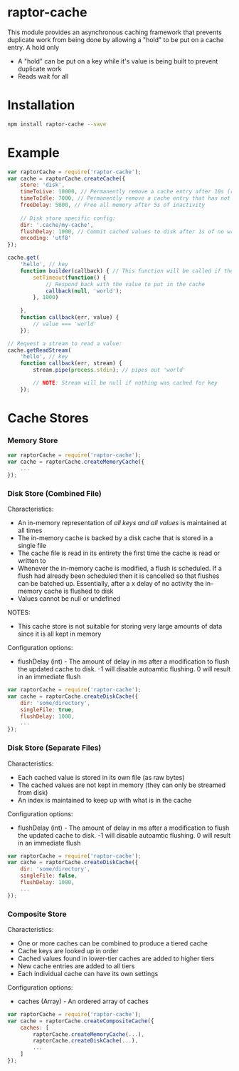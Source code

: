 raptor-cache
============
This module provides an asynchronous caching framework that prevents duplicate work from being done by allowing a "hold" to be put on a cache entry. A hold only

- A "hold" can be put on a key while it's value is being built to prevent duplicate work
- Reads wait for all 

# Installation

```bash
npm install raptor-cache --save
```

# Example

```javascript
var raptorCache = require('raptor-cache');
var cache = raptorCache.createCache({
    store: 'disk',
    timeToLive: 10000, // Permanently remove a cache entry after 10s (regardless of usage)
    timeToIdle: 7000, // Permanently remove a cache entry that has not been accessed for 7s
    freeDelay: 5000, // Free all memory after 5s of inactivity
    
    // Disk store specific config:
    dir: '.cache/my-cache',
    flushDelay: 1000, // Commit cached values to disk after 1s of no write activity
    encoding: 'utf8'
});

cache.get(
    'hello', // key
    function builder(callback) { // This function will be called if the value has not been cached
        setTimeout(function() {
            // Respond back with the value to put in the cache
            callback(null, 'world');
        }, 1000)
        
    },
    function callback(err, value) {
        // value === 'world'
    });

// Request a stream to read a value:
cache.getReadStream(
    'hello', // key
    function callback(err, stream) {
        stream.pipe(process.stdin); // pipes out 'world'

        // NOTE: Stream will be null if nothing was cached for key
    });
```

# Cache Stores

### Memory Store

```javascript
var raptorCache = require('raptor-cache');
var cache = raptorCache.createMemoryCache({
    ...
});
```


### Disk Store (Combined File)

Characteristics:

- An in-memory representation of _all keys and all values_ is maintained at all times
- The in-memory cache is backed by a disk cache that is stored in a single file
- The cache file is read in its entirety the first time the cache is read or written to
- Whenever the in-memory cache is modified, a flush is scheduled. If a flush had already been scheduled then it is cancelled so that
    flushes can be batched up. Essentially, after a x delay of no activity the in-memory cache is flushed to disk
- Values cannot be null or undefined

NOTES:

- This cache store is not suitable for storing very large amounts of data since it is all kept in memory


Configuration options:

- flushDelay (int) - The amount of delay in ms after a modification to flush the updated cache to disk. -1 will disable autoamtic flushing. 0 will result in an immediate flush


```javascript
var raptorCache = require('raptor-cache');
var cache = raptorCache.createDiskCache({
    dir: 'some/directory',
    singleFile: true,
    flushDelay: 1000,
    ...
});
```

### Disk Store (Separate Files)

Characteristics:

- Each cached value is stored in its own file (as raw bytes)
- The cached values are not kept in memory (they can only be streamed from disk)
- An index is maintained to keep up with what is in the cache

Configuration options:

- flushDelay (int) - The amount of delay in ms after a modification to flush the updated cache to disk. -1 will disable autoamtic flushing. 0 will result in an immediate flush

```javascript
var raptorCache = require('raptor-cache');
var cache = raptorCache.createDiskCache({
    dir: 'some/directory',
    singleFile: false,
    flushDelay: 1000,
    ...
});
```

### Composite Store

Characteristics:

- One or more caches can be combined to produce a tiered cache
- Cache keys are looked up in order
- Cached values found in lower-tier caches are added to higher tiers
- New cache entries are added to all tiers
- Each individual cache can have its own settings

Configuration options:

- caches (Array) - An ordered array of caches

```javascript
var raptorCache = require('raptor-cache');
var cache = raptorCache.createCompositeCache({
    caches: [
        raptorCache.createMemoryCache(...),
        raptorCache.createDiskCache(...),
        ...
    ]
});
```
